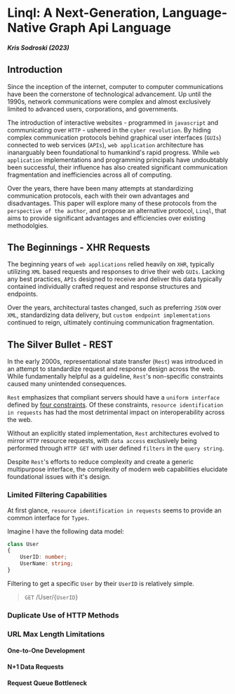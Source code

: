 # Linql: A Next-Generation, Language-Native Graph Api Language
##### Kris Sodroski (2023)  

## Introduction 


Since the inception of the internet, computer to computer communications have been the cornerstone of technological advancement.  Up until the 1990s, network communications were complex and almost exclusively limited to advanced users, corporations, and governments.  

The introduction of interactive websites - programmed in `javascript` and communicating over `HTTP` -  ushered in the `cyber revolution`.  By hiding complex communication protocols behind graphical user interfaces (`GUIs`) connected to web services (`APIs`), `web application` architecture has inanarguably been foundational to humankind's rapid progress.  While `web application` implementations and programming principals have undoubtably been successful, their influence has also created significant communication fragmentation and inefficiencies across all of computing. 

Over the years, there have been many attempts at standardizing communication protocols, each with their own advantages and disadvantages.  This paper will explore many of these protocols from the `perspective of the author`, and propose an alternative protocol, `Linql`, that aims to provide significant advantages and efficiencies over existing methodolgies.

## The Beginnings - XHR Requests

The beginning years of `web applications` relied heavily on `XHR`, typically utilizing `XML` based requests and responses to drive their web `GUIs`.  Lacking any best practices, `APIs` designed to receive and deliver this data typically contained individually crafted request and response structures and endpoints.

Over the years, architectural tastes changed, such as preferring `JSON` over `XML`, standardizing data delivery, but `custom endpoint implementations` continued to reign, ultimately continuing communication fragmentation. 

## The Silver Bullet - REST 

In the early 2000s, representational state transfer (`Rest`) was introduced in an attempt to standardize request and response design across the web.  While fundamentally helpful as a guideline, `Rest`'s non-specific constraints caused many unintended consequences.    

`Rest` emphasizes that compliant servers should have a `uniform interface` defined by [four constraints](https://en.wikipedia.org/wiki/Representational_state_transfer#Uniform_interface).  Of these constraints, `resource identification in requests` has had the most detrimental impact on interoperability across the web. 

Without an explicitly stated implementation, `Rest` architectures evolved to mirror `HTTP` resource requests, with `data access` exclusively being performed through `HTTP GET` with user defined `filters` in the `query string`.

Despite `Rest`'s efforts to reduce complexity and create a generic multipurpose interface, the complexity of modern web capabilities elucidate foundational issues with it's design. 

### Limited Filtering Capabilities

At first glance, `resource identification in requests` seems to provide an common interface for `Types`. 

Imagine I have the following data model: 

```typescript
class User 
{
    UserID: number;
    UserName: string;
}
```

Filtering to get a specific `User` by their `UserID` is relatively simple.

> `GET` /User/{`UserID`}




### Duplicate Use of HTTP Methods

### URL Max Length Limitations

#### One-to-One Development

#### N+1 Data Requests

#### Request Queue Bottleneck 